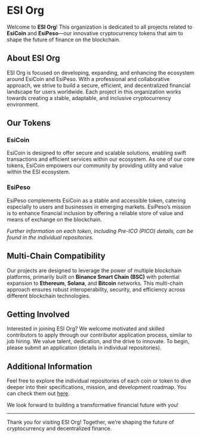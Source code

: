 # ESI Org

Welcome to **ESI Org**! This organization is dedicated to all projects related to **EsiCoin** and **EsiPeso**—our innovative cryptocurrency tokens that aim to shape the future of finance on the blockchain.

## About ESI Org

ESI Org is focused on developing, expanding, and enhancing the ecosystem around EsiCoin and EsiPeso. With a professional and collaborative approach, we strive to build a secure, efficient, and decentralized financial landscape for users worldwide. Each project in this organization works towards creating a stable, adaptable, and inclusive cryptocurrency environment.

## Our Tokens

### EsiCoin
EsiCoin is designed to offer secure and scalable solutions, enabling swift transactions and efficient services within our ecosystem. As one of our core tokens, EsiCoin empowers our community by providing utility and value within the ESI ecosystem.

### EsiPeso
EsiPeso complements EsiCoin as a stable and accessible token, catering especially to users and businesses in emerging markets. EsiPeso’s mission is to enhance financial inclusion by offering a reliable store of value and means of exchange on the blockchain.

*Further information on each token, including Pre-ICO (PICO) details, can be found in the individual repositories.*

## Multi-Chain Compatibility

Our projects are designed to leverage the power of multiple blockchain platforms, primarily built on **Binance Smart Chain (BSC)** with potential expansion to **Ethereum**, **Solana**, and **Bitcoin** networks. This multi-chain approach ensures robust interoperability, security, and efficiency across different blockchain technologies.

## Getting Involved

Interested in joining ESI Org? We welcome motivated and skilled contributors to apply through our contributor application process, similar to job hiring. We value talent, dedication, and the drive to innovate. To begin, please submit an application (details in individual repositories).

## Additional Information

Feel free to explore the individual repositories of each coin or token to dive deeper into their specifications, mission, and development roadmap. You can check them out [here](https://github.com/orgs/ESI-Org/repositories).

We look forward to building a transformative financial future with you!

---

Thank you for visiting ESI Org! Together, we’re shaping the future of cryptocurrency and decentralized finance.
